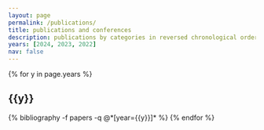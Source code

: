 ```yaml
---
layout: page
permalink: /publications/
title: publications and conferences
description: publications by categories in reversed chronological order.
years: [2024, 2023, 2022]
nav: false
---
```



<!-- _pages/publications.md -->
<div class="publications">

{% for y in page.years %}
  <h2 class="year">{{y}}</h2>
  {% bibliography -f papers -q @*[year={{y}}]* %}
{% endfor %}

</div>
